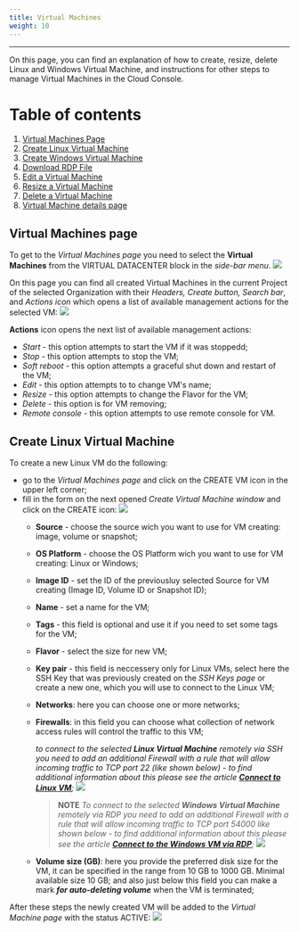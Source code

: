 ```yaml
---
title: Virtual Machines
weight: 10
---
```

___
On this page, you can find an explanation of how to create, resize, delete Linux and Windows Virtual Machine, and instructions for other steps to manage Virtual Machines in the Cloud Console.

# Table of contents
1. [Virtual Machines Page](https://kb.ventuscloud.eu/knowledge/linux-virtual-machines#about-vm-page)
1. [Create Linux Virtual Machine](https://kb.ventuscloud.eu/knowledge/virtual-machines#create-linux-vm)
1. [Create Windows Virtual Machine](https://kb.ventuscloud.eu/knowledge/virtual-machines#create-windows-vm)
1. [Download RDP File](https://kb.ventuscloud.eu/knowledge/virtual-machines#rdp-file)
1. [Edit a Virtual Machine](https://kb.ventuscloud.eu/knowledge/linux-virtual-machines#edit-vm)
1. [Resize a Virtual Machine](https://kb.ventuscloud.eu/knowledge/linux-virtual-machines#resize-vm)
1. [Delete a Virtual Machine](https://kb.ventuscloud.eu/knowledge/linux-virtual-machines#delete-vm)
1. [Virtual Machine details page](https://kb.ventuscloud.eu/knowledge/linux-virtual-machines#vm-details-page)

## Virtual Machines page
To get to the *Virtual Machines page* you need to select the **Virtual Machines** from the VIRTUAL DATACENTER block in the *side-bar menu*.
![](../../assets/images/vms/1-vm.png?classes=border,shadow)  

On this page you can find all created Virtual Machines in the current Project of the selected Organization with their *Headers, Create button, Search bar*, and *Actions icon* which opens a list of available management actions for the selected VM:
![](../../assets/images/vms/1-vm.png?classes=border,shadow)   

**Actions** icon opens the next list of available management actions:
- *Start* - this option attempts to start the VM if it was stoppedd; 
- *Stop* - this option attempts to stop the VM;
- *Soft reboot* - this option attempts a graceful shut down and restart of the VM;
- *Edit* - this option attempts to to change VM's name;
- *Resize* - this option attempts to change the Flavor for the VM;
- *Delete* - this option is for VM removing;
- *Remote console* - this option attempts to use remote console for VM.

## Create Linux Virtual Machine
To create a new Linux VM do the following:
- go to the *Virtual Machines page* and click on the CREATE VM icon in the upper left corner;
- fill in the form on the next opened *Create Virtual Machine window* and click on the CREATE icon:
![](../../assets/images/vms/3-vm.png?classes=border,shadow)
  - **Source** - choose the source wich you want to use for VM creating: image, volume or snapshot;
  - **OS Platform** - choose the OS Platform wich you want to use for VM creating: Linux or Windows;
  - **Image ID** - set the ID of the previousluy selected Source for VM creating (Image ID, Volume ID or Snapshot ID); 
  - **Name** - set a name for the VM;
  - **Tags** - this field is optional and use it if you need to set some tags for the VM; 
  - **Flavor** - select the size for new VM;
  - **Key pair** - this field is neccessery only for Linux VMs, select here the SSH Key that was previously created on the *SSH Keys page* or create a new one, which you will use to connect to the Linux VM;
  - **Networks**: here you can choose one or more networks;
  - **Firewalls**: in this field you can choose what collection of network access rules will control the traffic to this VM;  

    *to connect to the selected **Linux Virtual Machine** remotely via SSH you need to add an additional Firewall with a rule that will allow incoming traffic to TCP port 22 (like shown below) - to find additional information about this please see the article **[Connect to Linux VM](https://kb.ventuscloud.eu/knowledge/connect-vm-by-ssh)**;*
    ![](../../assets/images/vms/4-vm.png?classes=border,shadow)

    >**NOTE** 
    *To connect to the selected **Windows Virtual Machine** remotely via RDP you need to add an additional Firewall with a rule that will allow incoming traffic to TCP port 54000 like shown below - to find additional information about this please see the article **[Connect to the Windows VM via RDP](https://kb.ventuscloud.eu/knowledge/connect-windows-vm)**;*
    ![](../../assets/images/vms/5-vm.png?classes=border,shadow)
    
  - **Volume size (GB)**: here you provide the preferred disk size for the VM, it can be specified in the range from 10 GB to 1000 GB. Minimal available size 10 GB; and also just below this field you can make a mark ***for auto-deleting volume*** when the VM is terminated;   

After these steps the newly created VM will be added to the *Virtual Machine page* with the status ACTIVE:
![](../../assets/images/vms/6-vm.png?classes=border,shadow)

